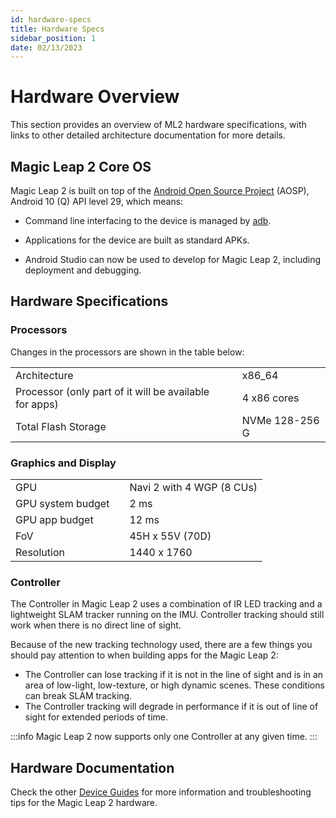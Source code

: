 ```yaml
---
id: hardware-specs 
title: Hardware Specs
sidebar_position: 1
date: 02/13/2023
---
```


# Hardware Overview

This section provides an overview of ML2 hardware specifications, with links to other detailed architecture documentation for more details.

## Magic Leap 2 Core OS 

Magic Leap 2 is built on top of the [Android Open Source Project](https://source.android.com/) (AOSP), Android 10 (Q) API level 29, which means:

- Command line interfacing to the device is managed by [adb](https://developer.android.com/studio/command-line/adb).

- Applications for the device are built as standard APKs.

- Android Studio can now be used to develop for Magic Leap 2, including deployment and debugging.

## Hardware Specifications

### Processors

Changes in the processors are shown in the table below:

| |  |  |
|:-- | --- | --- |
|Architecture ||x86_64 |
|Processor (only part of it will be available for apps)| |4 x86 cores |
|Total Flash Storage| | NVMe 128-256 G|

### Graphics and Display


| | | |
|:-- | --- | --- |
|GPU |  | Navi 2 with 4 WGP (8 CUs) |
|GPU system budget || 2 ms |
|GPU app budget | | 12 ms |
|FoV ||45H x 55V (70D)|
|Resolution||1440 x 1760|


### Controller

The Controller in Magic Leap 2 uses a combination of IR LED tracking and a lightweight SLAM tracker running on the IMU. Controller tracking should still work when there is no direct line of sight.

Because of the new tracking technology used, there are a few things you should pay attention to when building apps for the Magic Leap 2:

- The Controller can lose tracking if it is not in the line of sight and is in an area of low-light, low-texture, or high dynamic scenes. These conditions can break SLAM tracking.
- The Controller tracking will degrade in performance if it is out of line of sight for extended periods of time.

:::info
Magic Leap 2 now supports only one Controller at any given time. 
:::

## Hardware Documentation
Check the other [Device Guides](/docs/guides/device) for more information and troubleshooting tips for the Magic Leap 2 hardware.

